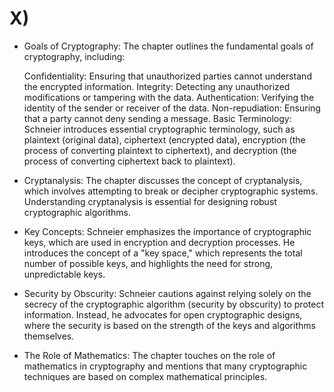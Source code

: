 # X) 
* Goals of Cryptography: The chapter outlines the fundamental goals of cryptography, including:

  Confidentiality: Ensuring that unauthorized parties cannot understand the encrypted information.
  Integrity: Detecting any unauthorized modifications or tampering with the data.
  Authentication: Verifying the identity of the sender or receiver of the data.
  Non-repudiation: Ensuring that a party cannot deny sending a message.
  Basic Terminology: Schneier introduces essential cryptographic terminology, such as plaintext (original data), ciphertext (encrypted data), encryption (the process of converting plaintext to ciphertext), and decryption (the process of converting ciphertext back to plaintext).

* Cryptanalysis: The chapter discusses the concept of cryptanalysis, which involves attempting to break or decipher cryptographic systems. Understanding cryptanalysis is essential for designing robust cryptographic algorithms.

* Key Concepts: Schneier emphasizes the importance of cryptographic keys, which are used in encryption and decryption processes. He introduces the concept of a "key space," which represents the total number of possible keys, and highlights the need for strong, unpredictable keys.

* Security by Obscurity: Schneier cautions against relying solely on the secrecy of the cryptographic algorithm (security by obscurity) to protect information. Instead, he advocates for open cryptographic designs, where the security is based on the strength of the keys and algorithms themselves.

* The Role of Mathematics: The chapter touches on the role of mathematics in cryptography and mentions that many cryptographic techniques are based on complex mathematical principles.
